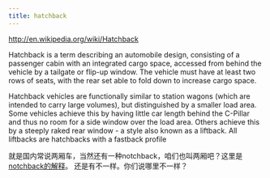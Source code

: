 ```yaml
---
title: hatchback
---
```


<p><a href="http://en.wikipedia.org/wiki/Hatchback">http://en.wikipedia.org/wiki/Hatchback</a></p>

<p>Hatchback is a term describing an automobile design, consisting of a passenger cabin with an integrated cargo space, accessed from behind the vehicle by a tailgate or flip-up window. The vehicle must have at least two rows of seats, with the rear set able to fold down to increase cargo space.</p>

<p>Hatchback vehicles are functionally similar to station wagons (which are intended to carry large volumes), but distinguished by a smaller load area. Some vehicles achieve this by having little car length behind the C-Pillar and thus no room for a side window over the load area. Others achieve this by a steeply raked rear window - a style also known as a liftback. All liftbacks are hatchbacks with a fastback profile</p>

<p>就是国内常说两厢车，当然还有一种notchback，咱们也叫两厢吧？这里是<a href="http://www.rijiben.org/yingyu/1248/">notchback的解释</a>。
还是有不一样。你们说哪里不一样？</p>
